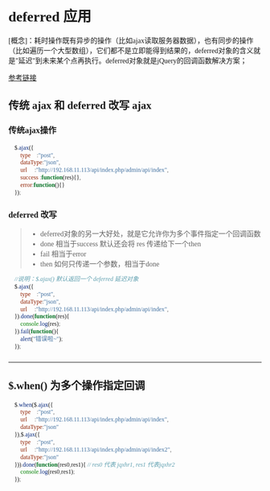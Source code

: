 # deferred 应用

[概念]：耗时操作既有异步的操作（比如ajax读取服务器数据），也有同步的操作（比如遍历一个大型数组），它们都不是立即能得到结果的，deferred对象的含义就是"延迟"到未来某个点再执行。deferred对象就是jQuery的回调函数解决方案；

[参考链接](https://www.cnblogs.com/147258llj/p/5689694.html)

## 传统 ajax 和 deferred 改写 ajax 

### 传统ajax操作
```javascript
    $.ajax({
        type    :"post",
        dataType:"json",
        url     :"http://192.168.11.113/api/index.php/admin/api/index",
        success :function(res){},
        error:function(){}
    });
```
### deferred 改写
> - deferred对象的另一大好处，就是它允许你为多个事件指定一个回调函数
> - done 相当于success 默认还会将 res 传递给下一个then
> - fail 相当于error
> - then 如何只传递一个参数，相当于done

```javascript
    //说明：$.ajax() 默认返回一个 deferred 延迟对象
    $.ajax({
        type    :"post",
        dataType:"json",
        url     :"http://192.168.11.113/api/index.php/admin/api/index",
    }).done(function(res){
        console.log(res);
    }).fail(function(){
        alert("错误啦~");
    });
```
###
------

## $.when() 为多个操作指定回调

```javascript
    $.when($.ajax({
        type    :"post",
        url     :"http://192.168.11.113/api/index.php/admin/api/index",
        dataType:"json"
    }),$.ajax({
        type    :"post",
        url     :"http://192.168.11.113/api/index.php/admin/api/index2",
        dataType:"json"
    })).done(function(res0,res1){ // res0 代表 jqxhr1, res1 代表jqxhr2
        console.log(res0,res1);
    });
```






























<style>
    *{ font-family:微软雅黑; }
</style>
